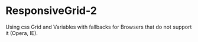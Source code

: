 # ResponsiveGrid-2
Using css Grid and Variables with fallbacks for Browsers that do not support it (Opera, IE).
